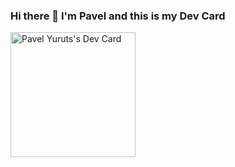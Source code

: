 ### Hi there 👋 I'm Pavel and this is my Dev Card
<a href="https://app.daily.dev/limar"><img src="https://api.daily.dev/devcards/a10c6b167cad4f3690f9e1ccd2dbae9d.png?r=lra" width="200" alt="Pavel Yuruts's Dev Card"/></a>

<!--
**epic-dev/epic-dev** is a ✨ _special_ ✨ repository because its `README.md` (this file) appears on your GitHub profile.

Here are some ideas to get you started:

- 🔭 I’m currently working on ...
- 🌱 I’m currently learning ...
- 👯 I’m looking to collaborate on ...
- 🤔 I’m looking for help with ...
- 💬 Ask me about ...
- 📫 How to reach me: ...
- 😄 Pronouns: ...
- ⚡ Fun fact: ...
-->
